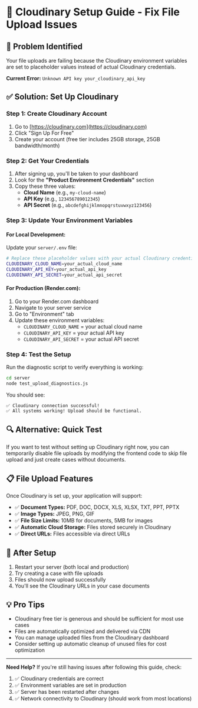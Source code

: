 # 🔧 Cloudinary Setup Guide - Fix File Upload Issues

## 🚨 **Problem Identified**
Your file uploads are failing because the Cloudinary environment variables are set to placeholder values instead of actual Cloudinary credentials.

**Current Error:** `Unknown API key your_cloudinary_api_key`

## ✅ **Solution: Set Up Cloudinary**

### **Step 1: Create Cloudinary Account**
1. Go to [https://cloudinary.com](https://cloudinary.com)
2. Click "Sign Up For Free"
3. Create your account (free tier includes 25GB storage, 25GB bandwidth/month)

### **Step 2: Get Your Credentials**
1. After signing up, you'll be taken to your dashboard
2. Look for the **"Product Environment Credentials"** section
3. Copy these three values:
   - **Cloud Name** (e.g., `my-cloud-name`)
   - **API Key** (e.g., `123456789012345`)
   - **API Secret** (e.g., `abcdefghijklmnopqrstuvwxyz123456`)

### **Step 3: Update Your Environment Variables**

#### **For Local Development:**
Update your `server/.env` file:
```bash
# Replace these placeholder values with your actual Cloudinary credentials
CLOUDINARY_CLOUD_NAME=your_actual_cloud_name
CLOUDINARY_API_KEY=your_actual_api_key
CLOUDINARY_API_SECRET=your_actual_api_secret
```

#### **For Production (Render.com):**
1. Go to your Render.com dashboard
2. Navigate to your server service
3. Go to "Environment" tab
4. Update these environment variables:
   - `CLOUDINARY_CLOUD_NAME` = your actual cloud name
   - `CLOUDINARY_API_KEY` = your actual API key  
   - `CLOUDINARY_API_SECRET` = your actual API secret

### **Step 4: Test the Setup**
Run the diagnostic script to verify everything is working:
```bash
cd server
node test_upload_diagnostics.js
```

You should see:
```
✅ Cloudinary connection successful!
✅ All systems working! Upload should be functional.
```

## 🔍 **Alternative: Quick Test**
If you want to test without setting up Cloudinary right now, you can temporarily disable file uploads by modifying the frontend code to skip file upload and just create cases without documents.

## 📋 **File Upload Features**
Once Cloudinary is set up, your application will support:
- ✅ **Document Types:** PDF, DOC, DOCX, XLS, XLSX, TXT, PPT, PPTX
- ✅ **Image Types:** JPEG, PNG, GIF
- ✅ **File Size Limits:** 10MB for documents, 5MB for images
- ✅ **Automatic Cloud Storage:** Files stored securely in Cloudinary
- ✅ **Direct URLs:** Files accessible via direct URLs

## 🚀 **After Setup**
1. Restart your server (both local and production)
2. Try creating a case with file uploads
3. Files should now upload successfully
4. You'll see the Cloudinary URLs in your case documents

## 💡 **Pro Tips**
- Cloudinary free tier is generous and should be sufficient for most use cases
- Files are automatically optimized and delivered via CDN
- You can manage uploaded files from the Cloudinary dashboard
- Consider setting up automatic cleanup of unused files for cost optimization

---

**Need Help?** If you're still having issues after following this guide, check:
1. ✅ Cloudinary credentials are correct
2. ✅ Environment variables are set in production
3. ✅ Server has been restarted after changes
4. ✅ Network connectivity to Cloudinary (should work from most locations)
